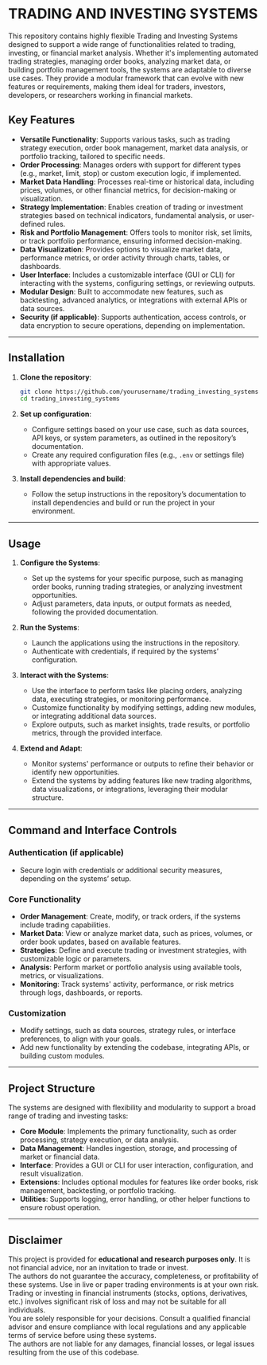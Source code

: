 # TRADING AND INVESTING SYSTEMS

This repository contains highly flexible Trading and Investing Systems designed to support a wide range of functionalities related to trading, investing, or financial market analysis. Whether it's implementing automated trading strategies, managing order books, analyzing market data, or building portfolio management tools, the systems are adaptable to diverse use cases. They provide a modular framework that can evolve with new features or requirements, making them ideal for traders, investors, developers, or researchers working in financial markets.

## Key Features

- **Versatile Functionality**: Supports various tasks, such as trading strategy execution, order book management, market data analysis, or portfolio tracking, tailored to specific needs.  
- **Order Processing**: Manages orders with support for different types (e.g., market, limit, stop) or custom execution logic, if implemented.  
- **Market Data Handling**: Processes real-time or historical data, including prices, volumes, or other financial metrics, for decision-making or visualization.  
- **Strategy Implementation**: Enables creation of trading or investment strategies based on technical indicators, fundamental analysis, or user-defined rules.  
- **Risk and Portfolio Management**: Offers tools to monitor risk, set limits, or track portfolio performance, ensuring informed decision-making.  
- **Data Visualization**: Provides options to visualize market data, performance metrics, or order activity through charts, tables, or dashboards.  
- **User Interface**: Includes a customizable interface (GUI or CLI) for interacting with the systems, configuring settings, or reviewing outputs.  
- **Modular Design**: Built to accommodate new features, such as backtesting, advanced analytics, or integrations with external APIs or data sources.  
- **Security (if applicable)**: Supports authentication, access controls, or data encryption to secure operations, depending on implementation.

---

## Installation

1. **Clone the repository**:
   ```bash
   git clone https://github.com/yourusername/trading_investing_systems.git
   cd trading_investing_systems
   ```

2. **Set up configuration**:
   - Configure settings based on your use case, such as data sources, API keys, or system parameters, as outlined in the repository’s documentation.  
   - Create any required configuration files (e.g., `.env` or settings file) with appropriate values.

3. **Install dependencies and build**:
   - Follow the setup instructions in the repository’s documentation to install dependencies and build or run the project in your environment.

---

## Usage

1. **Configure the Systems**:
   - Set up the systems for your specific purpose, such as managing order books, running trading strategies, or analyzing investment opportunities.  
   - Adjust parameters, data inputs, or output formats as needed, following the provided documentation.

2. **Run the Systems**:
   - Launch the applications using the instructions in the repository.  
   - Authenticate with credentials, if required by the systems’ configuration.

3. **Interact with the Systems**:
   - Use the interface to perform tasks like placing orders, analyzing data, executing strategies, or monitoring performance.  
   - Customize functionality by modifying settings, adding new modules, or integrating additional data sources.  
   - Explore outputs, such as market insights, trade results, or portfolio metrics, through the provided interface.

4. **Extend and Adapt**:
   - Monitor systems' performance or outputs to refine their behavior or identify new opportunities.  
   - Extend the systems by adding features like new trading algorithms, data visualizations, or integrations, leveraging their modular structure.

---

## Command and Interface Controls

### Authentication (if applicable)
- Secure login with credentials or additional security measures, depending on the systems’ setup.

### Core Functionality
- **Order Management**: Create, modify, or track orders, if the systems include trading capabilities.  
- **Market Data**: View or analyze market data, such as prices, volumes, or order book updates, based on available features.  
- **Strategies**: Define and execute trading or investment strategies, with customizable logic or parameters.  
- **Analysis**: Perform market or portfolio analysis using available tools, metrics, or visualizations.  
- **Monitoring**: Track systems' activity, performance, or risk metrics through logs, dashboards, or reports.

### Customization
- Modify settings, such as data sources, strategy rules, or interface preferences, to align with your goals.  
- Add new functionality by extending the codebase, integrating APIs, or building custom modules.

---

## Project Structure

The systems are designed with flexibility and modularity to support a broad range of trading and investing tasks:
- **Core Module**: Implements the primary functionality, such as order processing, strategy execution, or data analysis.  
- **Data Management**: Handles ingestion, storage, and processing of market or financial data.  
- **Interface**: Provides a GUI or CLI for user interaction, configuration, and result visualization.  
- **Extensions**: Includes optional modules for features like order books, risk management, backtesting, or portfolio tracking.  
- **Utilities**: Supports logging, error handling, or other helper functions to ensure robust operation.

---

## Disclaimer

This project is provided for **educational and research purposes only**. It is not financial advice, nor an invitation to trade or invest.  
The authors do not guarantee the accuracy, completeness, or profitability of these systems. Use in live or paper trading environments is at your own risk.  
Trading or investing in financial instruments (stocks, options, derivatives, etc.) involves significant risk of loss and may not be suitable for all individuals.  
You are solely responsible for your decisions. Consult a qualified financial advisor and ensure compliance with local regulations and any applicable terms of service before using these systems.  
The authors are not liable for any damages, financial losses, or legal issues resulting from the use of this codebase.
